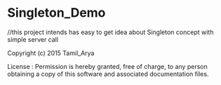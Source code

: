 # Singleton_Demo

//this project intends has easy to get idea about Singleton concept with simple server call


Copyright (c) 2015 Tamil_Arya

License :
Permission is hereby granted, free of charge, to any person obtaining a copy of this software and associated documentation files.